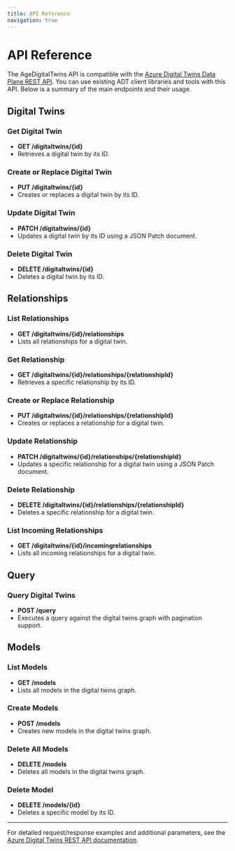 ```yaml
---
title: API Reference
navigation: true
---
```


# API Reference

The AgeDigitalTwins API is compatible with the [Azure Digital Twins Data Plane REST API](https://learn.microsoft.com/en-us/rest/api/digital-twins/dataplane/twins?view=rest-dataplane-2023-10-31). You can use existing ADT client libraries and tools with this API. Below is a summary of the main endpoints and their usage.

## Digital Twins

### Get Digital Twin
- **GET /digitaltwins/{id}**
- Retrieves a digital twin by its ID.

### Create or Replace Digital Twin
- **PUT /digitaltwins/{id}**
- Creates or replaces a digital twin by its ID.

### Update Digital Twin
- **PATCH /digitaltwins/{id}**
- Updates a digital twin by its ID using a JSON Patch document.

### Delete Digital Twin
- **DELETE /digitaltwins/{id}**
- Deletes a digital twin by its ID.

## Relationships

### List Relationships
- **GET /digitaltwins/{id}/relationships**
- Lists all relationships for a digital twin.

### Get Relationship
- **GET /digitaltwins/{id}/relationships/{relationshipId}**
- Retrieves a specific relationship by its ID.

### Create or Replace Relationship
- **PUT /digitaltwins/{id}/relationships/{relationshipId}**
- Creates or replaces a relationship for a digital twin.

### Update Relationship
- **PATCH /digitaltwins/{id}/relationships/{relationshipId}**
- Updates a specific relationship for a digital twin using a JSON Patch document.

### Delete Relationship
- **DELETE /digitaltwins/{id}/relationships/{relationshipId}**
- Deletes a specific relationship for a digital twin.

### List Incoming Relationships
- **GET /digitaltwins/{id}/incomingrelationships**
- Lists all incoming relationships for a digital twin.

## Query

### Query Digital Twins
- **POST /query**
- Executes a query against the digital twins graph with pagination support.

## Models

### List Models
- **GET /models**
- Lists all models in the digital twins graph.

### Create Models
- **POST /models**
- Creates new models in the digital twins graph.

### Delete All Models
- **DELETE /models**
- Deletes all models in the digital twins graph.

### Delete Model
- **DELETE /models/{id}**
- Deletes a specific model by its ID.

---

For detailed request/response examples and additional parameters, see the [Azure Digital Twins REST API documentation](https://learn.microsoft.com/en-us/rest/api/digital-twins/dataplane/twins?view=rest-dataplane-2023-10-31).
